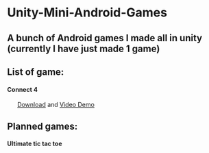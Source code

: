 # Unity-Mini-Android-Games

## A bunch of Android games I made all in unity (currently I have just made 1 game)

## List of game: 

#### Connect 4 

&nbsp;&nbsp;&nbsp;&nbsp;&nbsp;&nbsp;[Download](https://play.google.com/store/apps/details?id=com.BitSchiff.Connect4) and [Video Demo](https://youtu.be/AcIB68Bth88)

## Planned games: 

#### Ultimate tic tac toe
